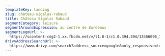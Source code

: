 ```yaml
---
templateKey: landing
slug: chateau-sigalas-rabaud
title: Château Sigalas Rabaud
segmentCategory: leisure
segmentAroundExpression: au centre de Bordeaux
segmentLogoUrl: >-
  https://scontent-cdg2-1.xx.fbcdn.net/v/t1.0-1/c1.0.394.394/13466096_10156972636655368_6972810503999266705_n.png?_nc_cat=0&oh=354347f001de52b4124f6497b1f36605&oe=5BCE6DAC
drivyAddressSearchUrl: >-
  https://www.drivy.com/search?address_source=google&only_responsive=true&country_scope=FR&latitude=44.842051&longitude=-0.5752969999999777&address=Grand+Th%C3%A9%C3%A2tre%2C+Bordeaux%2C+France&city_display_name=Bordeaux
---
```

